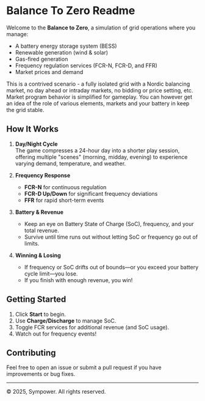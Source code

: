 # Balance To Zero Readme

Welcome to the **Balance to Zero**, a simulation of grid operations where you manage:
- A battery energy storage system (BESS)
- Renewable generation (wind & solar)
- Gas-fired generation
- Frequency regulation services (FCR-N, FCR-D, and FFR)
- Market prices and demand

This is a contrived scenario - a fully isolated grid with a Nordic balancing market, no day ahead or intraday markets, no bidding or price setting, etc. Market program behavior is simplified for gameplay. You can however get an idea of the role of various elements, markets and your battery in keep the grid stable. 

## How It Works

1. **Day/Night Cycle**  
   The game compresses a 24-hour day into a shorter play session, offering multiple "scenes" (morning, midday, evening) to experience varying demand, temperature, and weather.

2. **Frequency Response**  
   - **FCR-N** for continuous regulation  
   - **FCR-D Up/Down** for significant frequency deviations  
   - **FFR** for rapid short-term events  

3. **Battery & Revenue**  
   - Keep an eye on Battery State of Charge (SoC), frequency, and your total revenue.  
   - Survive until time runs out without letting SoC or frequency go out of limits.

4. **Winning & Losing**  
   - If frequency or SoC drifts out of bounds—or you exceed your battery cycle limit—you lose.  
   - If you finish with enough revenue, you win!

## Getting Started

1. Click **Start** to begin.  
2. Use **Charge/Discharge** to manage SoC.  
3. Toggle FCR services for additional revenue (and SoC usage).  
4. Watch out for frequency events!

## Contributing

Feel free to open an issue or submit a pull request if you have improvements or bug fixes.

---

© 2025, Sympower. All rights reserved.
